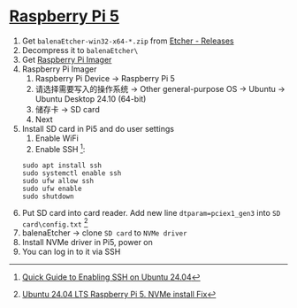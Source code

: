 # [Raspberry Pi 5](https://www.raspberrypi.com/products/raspberry-pi-5)

1. Get `balenaEtcher-win32-x64-*.zip` from [Etcher - Releases](https://github.com/balena-io/etcher/releases)
2. Decompress it to `balenaEtcher\`
3. Get [Raspberry Pi Imager](https://www.raspberrypi.com/software/)
4. Raspberry Pi Imager
	1. Raspberry Pi Device → Raspberry Pi 5
	2. 请选择需要写入的操作系统 → Other general-purpose OS → Ubuntu → Ubuntu Desktop 24.10 (64-bit)
	3. 储存卡 → SD card
	4. Next
5. Install SD card in Pi5 and do user settings
	1. Enable WiFi
	2. Enable SSH [^1]:
	```
	sudo apt install ssh
	sudo systemctl enable ssh
	sudo ufw allow ssh
	sudo ufw enable
	sudo shutdown
	```
6. Put SD card into card reader. Add new line `dtparam=pciex1_gen3` into `SD card\config.txt` [^2]
7. balenaEtcher → clone `SD card` to `NVMe driver`
8. Install NVMe driver in Pi5, power on
9. You can log in to it via SSH

[^1]: [Quick Guide to Enabling SSH on Ubuntu 24.04](https://linuxconfig.org/quick-guide-to-enabling-ssh-on-ubuntu-24-04)
[^2]: [Ubuntu 24.04 LTS Raspberry Pi 5. NVMe install Fix](https://www.youtube.com/watch?v=2qkqCB8x2nM)